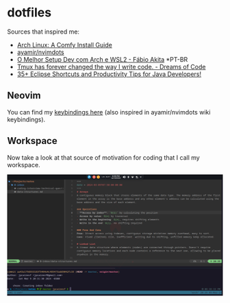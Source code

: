# dotfiles

Sources that inspired me:

- [Arch Linux: A Comfy Install Guide](https://www.youtube.com/watch?v=68z11VAYMS8)
- [ayamir/nvimdots](https://github.com/ayamir/nvimdots)
- [O Melhor Setup Dev com Arch e WSL2 - Fábio Akita](https://www.youtube.com/watch?v=sjrW74Hx5Po) \*PT-BR
- [Tmux has forever changed the way I write code. - Dreams of Code](https://www.youtube.com/watch?v=DzNmUNvnB04)
- [35+ Eclipse Shortcuts and Productivity Tips for Java Developers!](https://www.turing.com/blog/eclipse-shortcuts-and-productivity-tips/)

## Neovim

You can find my [keybindings here](https://github.com/jpcairesf/dotfiles/blob/master/nvim/keybindings.md) (also inspired in ayamir/nvimdots wiki keybindings).

## Workspace

Now take a look at that source of motivation for coding that I call my workspace.

![Workflow](workflow.png)
